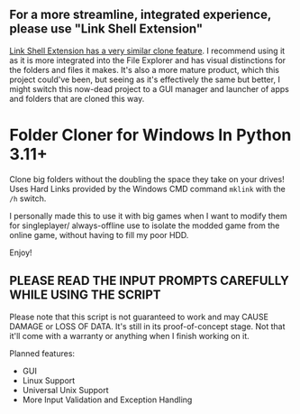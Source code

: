 ## For a more streamline, integrated experience, please use "Link Shell Extension"
[Link Shell Extension has a very similar clone feature](https://schinagl.priv.at/nt/hardlinkshellext/linkshellextension.html#hardlinkclones). I recommend using it as it is more integrated into the File Explorer and has visual distinctions for the folders and files it makes. It's also a more mature product, which this project could've been, but seeing as it's effectively the same but better, I might switch this now-dead project to a GUI manager and launcher of apps and folders that are cloned this way.

# Folder Cloner for Windows In Python 3.11+

Clone big folders without the doubling the space they take on your drives! Uses Hard Links provided by the Windows CMD command `mklink` with the `/h` switch.

I personally made this to use it with big games when I want to modify them for singleplayer/ always-offline use to isolate the modded game from the online game, without having to fill my poor HDD.

Enjoy!

## PLEASE READ THE INPUT PROMPTS CAREFULLY WHILE USING THE SCRIPT
Please note that this script is not guaranteed to work and may CAUSE DAMAGE or LOSS OF DATA. It's still in its proof-of-concept stage. Not that it'll come with a warranty or anything when I finish working on it.

Planned features:
- GUI
- Linux Support
- Universal Unix Support
- More Input Validation and Exception Handling
